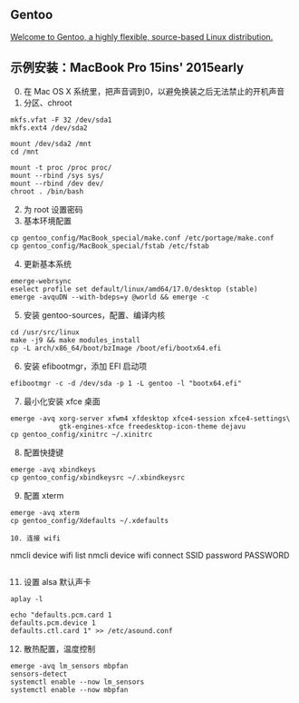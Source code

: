 ## Gentoo
[Welcome to Gentoo, a highly flexible, source-based Linux distribution.](https://gentoo.org/)

## 示例安装：MacBook Pro 15ins' 2015early 
0. 在 Mac OS X 系统里，把声音调到0，以避免换装之后无法禁止的开机声音
1. 分区、chroot
```
mkfs.vfat -F 32 /dev/sda1
mkfs.ext4 /dev/sda2

mount /dev/sda2 /mnt
cd /mnt

mount -t proc /proc proc/
mount --rbind /sys sys/
mount --rbind /dev dev/
chroot . /bin/bash
```
2. 为 root 设置密码
3. 基本环境配置
```
cp gentoo_config/MacBook_special/make.conf /etc/portage/make.conf
cp gentoo_config/MacBook_special/fstab /etc/fstab
```
4. 更新基本系统
```
emerge-webrsync
eselect profile set default/linux/amd64/17.0/desktop (stable)
emerge -avquDN --with-bdeps=y @world && emerge -c
```
5. 安装 gentoo-sources，配置、编译内核
```
cd /usr/src/linux
make -j9 && make modules_install
cp -L arch/x86_64/boot/bzImage /boot/efi/bootx64.efi
```
6. 安装 efibootmgr，添加 EFI 启动项   
```
efibootmgr -c -d /dev/sda -p 1 -L gentoo -l "bootx64.efi"
```
7. 最小化安装 xfce 桌面    
```
emerge -avq xorg-server xfwm4 xfdesktop xfce4-session xfce4-settings\
			gtk-engines-xfce freedesktop-icon-theme dejavu
cp gentoo_config/xinitrc ~/.xinitrc
```
8. 配置快捷键
```
emerge -avq xbindkeys
cp gentoo_config/xbindkeysrc ~/.xbindkeysrc

```
9. 配置 xterm
```
emerge -avq xterm
cp gentoo_config/Xdefaults ~/.xdefaults

10. 连接 wifi
```
nmcli device wifi list
nmcli device wifi connect SSID password PASSWORD
```
```
11. 设置 alsa 默认声卡
```
aplay -l

echo "defaults.pcm.card 1
defaults.pcm.device 1
defaults.ctl.card 1" >> /etc/asound.conf

```
12. 散热配置，温度控制
```
emerge -avq lm_sensors mbpfan
sensors-detect
systemctl enable --now lm_sensors
systemctl enable --now mbpfan

```
